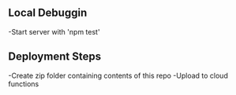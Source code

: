 ## Local Debuggin
-Start server with 'npm test'

## Deployment Steps
-Create zip folder containing contents of this repo
-Upload to cloud functions
